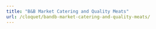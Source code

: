 ```yaml
---
title: "B&B Market Catering and Quality Meats"
url: /cloquet/bandb-market-catering-and-quality-meats/
---
```

